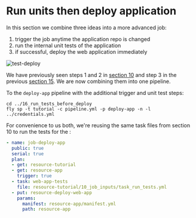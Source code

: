 # Run units then deploy application

In this section we combine three ideas into a more advanced job:

1. trigger the job anytime the application repo is changed
1. run the internal unit tests of the application
1. if successful, deploy the web application immediately

![test-deploy](http://cl.ly/283i2x2y0z2h/download/Image%202016-03-01%20at%2010.34.14%20am.png)

We have previously seen steps 1 and 2 in [section 10](https://github.com/starkandwayne/concourse-tutorial#10---using-resource-inputs-in-job-tasks) and step 3 in the previous [section 15](https://github.com/starkandwayne/concourse-tutorial/tree/master/15_deploy_cloudfoundry_app). We are now combining them into one pipeline.

To the `deploy-app` pipeline with the additional trigger and unit test steps:

```
cd ../16_run_tests_before_deploy
fly sp -t tutorial -c pipeline.yml -p deploy-app -n -l ../credentials.yml
```

For convenience to us both, we're reusing the same task files from section 10 to run the tests for the :

```yaml
- name: job-deploy-app
  public: true
  serial: true
  plan:
  - get: resource-tutorial
  - get: resource-app
    trigger: true
  - task: web-app-tests
    file: resource-tutorial/10_job_inputs/task_run_tests.yml
  - put: resource-deploy-web-app
    params:
      manifest: resource-app/manifest.yml
      path: resource-app
```
